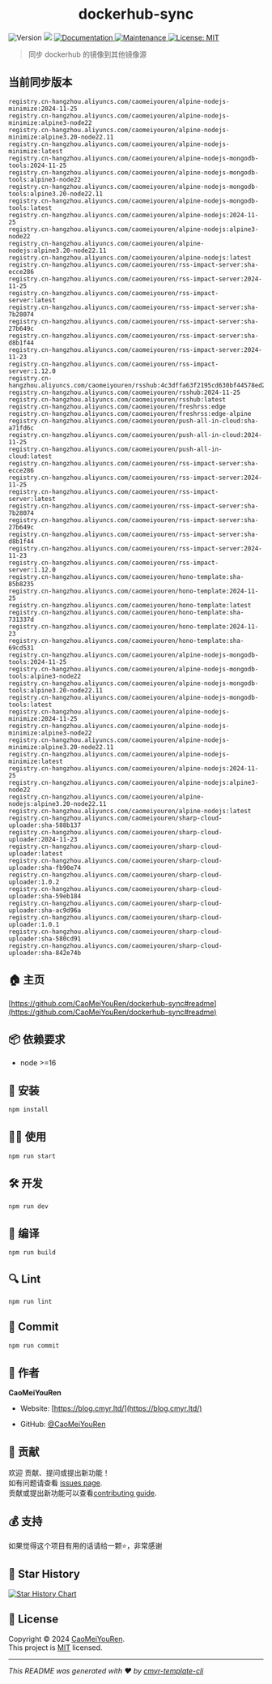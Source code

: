 <h1 align="center">dockerhub-sync </h1>
<p>
  <img alt="Version" src="https://img.shields.io/badge/version-0.1.0-blue.svg?cacheSeconds=2592000" />
  <img src="https://img.shields.io/badge/node-%3E%3D16-blue.svg" />
  <a href="https://github.com/CaoMeiYouRen/dockerhub-sync#readme" target="_blank">
    <img alt="Documentation" src="https://img.shields.io/badge/documentation-yes-brightgreen.svg" />
  </a>
  <a href="https://github.com/CaoMeiYouRen/dockerhub-sync/graphs/commit-activity" target="_blank">
    <img alt="Maintenance" src="https://img.shields.io/badge/Maintained%3F-yes-green.svg" />
  </a>
  <a href="https://github.com/CaoMeiYouRen/dockerhub-sync/blob/master/LICENSE" target="_blank">
    <img alt="License: MIT" src="https://img.shields.io/github/license/CaoMeiYouRen/dockerhub-sync?color=yellow" />
  </a>
</p>


> 同步 dockerhub 的镜像到其他镜像源

## 当前同步版本

<!-- DOCKER_START -->
```
registry.cn-hangzhou.aliyuncs.com/caomeiyouren/alpine-nodejs-minimize:2024-11-25
registry.cn-hangzhou.aliyuncs.com/caomeiyouren/alpine-nodejs-minimize:alpine3-node22
registry.cn-hangzhou.aliyuncs.com/caomeiyouren/alpine-nodejs-minimize:alpine3.20-node22.11
registry.cn-hangzhou.aliyuncs.com/caomeiyouren/alpine-nodejs-minimize:latest
registry.cn-hangzhou.aliyuncs.com/caomeiyouren/alpine-nodejs-mongodb-tools:2024-11-25
registry.cn-hangzhou.aliyuncs.com/caomeiyouren/alpine-nodejs-mongodb-tools:alpine3-node22
registry.cn-hangzhou.aliyuncs.com/caomeiyouren/alpine-nodejs-mongodb-tools:alpine3.20-node22.11
registry.cn-hangzhou.aliyuncs.com/caomeiyouren/alpine-nodejs-mongodb-tools:latest
registry.cn-hangzhou.aliyuncs.com/caomeiyouren/alpine-nodejs:2024-11-25
registry.cn-hangzhou.aliyuncs.com/caomeiyouren/alpine-nodejs:alpine3-node22
registry.cn-hangzhou.aliyuncs.com/caomeiyouren/alpine-nodejs:alpine3.20-node22.11
registry.cn-hangzhou.aliyuncs.com/caomeiyouren/alpine-nodejs:latest
registry.cn-hangzhou.aliyuncs.com/caomeiyouren/rss-impact-server:sha-ecce286
registry.cn-hangzhou.aliyuncs.com/caomeiyouren/rss-impact-server:2024-11-25
registry.cn-hangzhou.aliyuncs.com/caomeiyouren/rss-impact-server:latest
registry.cn-hangzhou.aliyuncs.com/caomeiyouren/rss-impact-server:sha-7b28074
registry.cn-hangzhou.aliyuncs.com/caomeiyouren/rss-impact-server:sha-27b649c
registry.cn-hangzhou.aliyuncs.com/caomeiyouren/rss-impact-server:sha-d8b1f44
registry.cn-hangzhou.aliyuncs.com/caomeiyouren/rss-impact-server:2024-11-23
registry.cn-hangzhou.aliyuncs.com/caomeiyouren/rss-impact-server:1.12.0
registry.cn-hangzhou.aliyuncs.com/caomeiyouren/rsshub:4c3dffa63f2195cd630bf44578ed2187486a4a69
registry.cn-hangzhou.aliyuncs.com/caomeiyouren/rsshub:2024-11-25
registry.cn-hangzhou.aliyuncs.com/caomeiyouren/rsshub:latest
registry.cn-hangzhou.aliyuncs.com/caomeiyouren/freshrss:edge
registry.cn-hangzhou.aliyuncs.com/caomeiyouren/freshrss:edge-alpine
registry.cn-hangzhou.aliyuncs.com/caomeiyouren/push-all-in-cloud:sha-a71fd6c
registry.cn-hangzhou.aliyuncs.com/caomeiyouren/push-all-in-cloud:2024-11-25
registry.cn-hangzhou.aliyuncs.com/caomeiyouren/push-all-in-cloud:latest
registry.cn-hangzhou.aliyuncs.com/caomeiyouren/rss-impact-server:sha-ecce286
registry.cn-hangzhou.aliyuncs.com/caomeiyouren/rss-impact-server:2024-11-25
registry.cn-hangzhou.aliyuncs.com/caomeiyouren/rss-impact-server:latest
registry.cn-hangzhou.aliyuncs.com/caomeiyouren/rss-impact-server:sha-7b28074
registry.cn-hangzhou.aliyuncs.com/caomeiyouren/rss-impact-server:sha-27b649c
registry.cn-hangzhou.aliyuncs.com/caomeiyouren/rss-impact-server:sha-d8b1f44
registry.cn-hangzhou.aliyuncs.com/caomeiyouren/rss-impact-server:2024-11-23
registry.cn-hangzhou.aliyuncs.com/caomeiyouren/rss-impact-server:1.12.0
registry.cn-hangzhou.aliyuncs.com/caomeiyouren/hono-template:sha-85b8235
registry.cn-hangzhou.aliyuncs.com/caomeiyouren/hono-template:2024-11-25
registry.cn-hangzhou.aliyuncs.com/caomeiyouren/hono-template:latest
registry.cn-hangzhou.aliyuncs.com/caomeiyouren/hono-template:sha-731337d
registry.cn-hangzhou.aliyuncs.com/caomeiyouren/hono-template:2024-11-23
registry.cn-hangzhou.aliyuncs.com/caomeiyouren/hono-template:sha-69cd531
registry.cn-hangzhou.aliyuncs.com/caomeiyouren/alpine-nodejs-mongodb-tools:2024-11-25
registry.cn-hangzhou.aliyuncs.com/caomeiyouren/alpine-nodejs-mongodb-tools:alpine3-node22
registry.cn-hangzhou.aliyuncs.com/caomeiyouren/alpine-nodejs-mongodb-tools:alpine3.20-node22.11
registry.cn-hangzhou.aliyuncs.com/caomeiyouren/alpine-nodejs-mongodb-tools:latest
registry.cn-hangzhou.aliyuncs.com/caomeiyouren/alpine-nodejs-minimize:2024-11-25
registry.cn-hangzhou.aliyuncs.com/caomeiyouren/alpine-nodejs-minimize:alpine3-node22
registry.cn-hangzhou.aliyuncs.com/caomeiyouren/alpine-nodejs-minimize:alpine3.20-node22.11
registry.cn-hangzhou.aliyuncs.com/caomeiyouren/alpine-nodejs-minimize:latest
registry.cn-hangzhou.aliyuncs.com/caomeiyouren/alpine-nodejs:2024-11-25
registry.cn-hangzhou.aliyuncs.com/caomeiyouren/alpine-nodejs:alpine3-node22
registry.cn-hangzhou.aliyuncs.com/caomeiyouren/alpine-nodejs:alpine3.20-node22.11
registry.cn-hangzhou.aliyuncs.com/caomeiyouren/alpine-nodejs:latest
registry.cn-hangzhou.aliyuncs.com/caomeiyouren/sharp-cloud-uploader:sha-588b137
registry.cn-hangzhou.aliyuncs.com/caomeiyouren/sharp-cloud-uploader:2024-11-23
registry.cn-hangzhou.aliyuncs.com/caomeiyouren/sharp-cloud-uploader:latest
registry.cn-hangzhou.aliyuncs.com/caomeiyouren/sharp-cloud-uploader:sha-fb90e74
registry.cn-hangzhou.aliyuncs.com/caomeiyouren/sharp-cloud-uploader:1.0.2
registry.cn-hangzhou.aliyuncs.com/caomeiyouren/sharp-cloud-uploader:sha-59eb184
registry.cn-hangzhou.aliyuncs.com/caomeiyouren/sharp-cloud-uploader:sha-ac9d96a
registry.cn-hangzhou.aliyuncs.com/caomeiyouren/sharp-cloud-uploader:1.0.1
registry.cn-hangzhou.aliyuncs.com/caomeiyouren/sharp-cloud-uploader:sha-580cd91
registry.cn-hangzhou.aliyuncs.com/caomeiyouren/sharp-cloud-uploader:sha-842e74b
```
<!-- DOCKER_END -->

## 🏠 主页

[https://github.com/CaoMeiYouRen/dockerhub-sync#readme](https://github.com/CaoMeiYouRen/dockerhub-sync#readme)


## 📦 依赖要求


- node >=16

## 🚀 安装

```sh
npm install
```

## 👨‍💻 使用

```sh
npm run start
```

## 🛠️ 开发

```sh
npm run dev
```

## 🔧 编译

```sh
npm run build
```

## 🔍 Lint

```sh
npm run lint
```

## 💾 Commit

```sh
npm run commit
```


## 👤 作者


**CaoMeiYouRen**

* Website: [https://blog.cmyr.ltd/](https://blog.cmyr.ltd/)

* GitHub: [@CaoMeiYouRen](https://github.com/CaoMeiYouRen)


## 🤝 贡献

欢迎 贡献、提问或提出新功能！<br />如有问题请查看 [issues page](https://github.com/CaoMeiYouRen/dockerhub-sync/issues). <br/>贡献或提出新功能可以查看[contributing guide](https://github.com/CaoMeiYouRen/dockerhub-sync/blob/master/CONTRIBUTING.md).

## 💰 支持

如果觉得这个项目有用的话请给一颗⭐️，非常感谢

## 🌟 Star History

[![Star History Chart](https://api.star-history.com/svg?repos=CaoMeiYouRen/dockerhub-sync&type=Date)](https://star-history.com/#CaoMeiYouRen/dockerhub-sync&Date)

## 📝 License

Copyright © 2024 [CaoMeiYouRen](https://github.com/CaoMeiYouRen).<br />
This project is [MIT](https://github.com/CaoMeiYouRen/dockerhub-sync/blob/master/LICENSE) licensed.

***
_This README was generated with ❤️ by [cmyr-template-cli](https://github.com/CaoMeiYouRen/cmyr-template-cli)_
